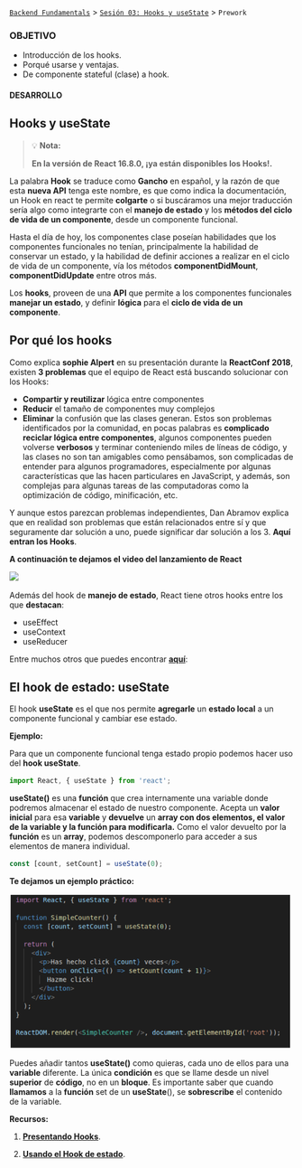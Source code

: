 [`Backend Fundamentals`](../../README.md) > [`Sesión 03: Hooks y useState`](../Readme.md) > `Prework`

### OBJETIVO
- Introducción de los hooks.
- Porqué usarse y ventajas.
- De componente stateful (clase) a hook.

#### DESARROLLO

## Hooks y useState

>💡 **Nota:**
>
>**En la versión de React 16.8.0, ¡ya están disponibles los Hooks!.**

La palabra **Hook** se traduce como **Gancho** en español, y la razón de que esta **nueva API** tenga este nombre, es que como indica la documentación, un Hook en react te permite **colgarte** o si buscáramos una mejor traducción sería algo como integrarte con el **manejo de estado** y los **métodos del ciclo de vida de un componente**, desde un componente funcional.

Hasta el día de hoy, los componentes clase poseían habilidades que los componentes funcionales no tenían, principalmente la habilidad de conservar un estado, y la habilidad de definir acciones a realizar en el ciclo de vida de un componente, vía los métodos **componentDidMount**, **componentDidUpdate** entre otros más.

Los **hooks**, proveen de una **API** que permite a los componentes funcionales **manejar un estado**, y definir **lógica** para el **ciclo de vida de un componente**.

## Por qué los hooks

Como explica **sophie Alpert**  en su presentación durante la **ReactConf 2018**, existen **3 problemas** que el equipo de React está buscando solucionar con los Hooks:

+ **Compartir y reutilizar** lógica entre componentes
+ **Reducir** el tamaño de componentes muy complejos
+ **Eliminar** la confusión que las clases generan.
Estos son problemas identificados por la comunidad, en pocas palabras es **complicado reciclar lógica entre componentes**, algunos componentes pueden volverse **verbosos** y terminar conteniendo miles de líneas de código, y las clases no son tan amigables como pensábamos, son complicadas de entender para algunos programadores, especialmente por algunas características que las hacen particulares en JavaScript, y además, son complejas para algunas tareas de las computadoras como la optimización de código, minificación, etc.

Y aunque estos parezcan problemas independientes, Dan Abramov explica que en realidad son problemas que están relacionados entre sí y que seguramente dar solución a uno, puede significar dar solución a los 3. **Aquí entran los Hooks**.

**A continuación te dejamos el video del lanzamiento de React**

[![](http://img.youtube.com/vi/dpw9EHDh2bM/0.jpg)](http://www.youtube.com/watch?v=dpw9EHDh2bM "https://miro.medium.com/max/3600/1*HSisLuifMO6KbLfPOKtLow.jpeg")

Además del hook de **manejo de estado**, React tiene otros hooks entre los que **destacan**:

+ useEffect
+ useContext
+ useReducer

Entre muchos otros que puedes encontrar [**aquí**](https://reactjs.org/docs/hooks-reference.html):

## El hook de estado: useState

El hook **useState** es el que nos permite **agregarle** un **estado local** a un componente funcional y cambiar ese estado.

**Ejemplo:**

Para que un componente funcional tenga estado propio podemos hacer uso del **hook useState**.

```jsx
import React, { useState } from 'react';
```

**useState()** es una **función** que crea internamente una variable donde podremos almacenar el estado de nuestro componente. Acepta un **valor inicial** para esa **variable** y **devuelve** un **array con dos elementos, el valor de la variable y la función para modificarla.**
Como el valor devuelto por la **función** es un **array**, podemos descomponerlo para acceder a sus elementos de manera individual.

```jsx
const [count, setCount] = useState(0);
```

**Te dejamos un ejemplo práctico:**

<img src="./img/b15.png" width="500">

Puedes añadir tantos **useState()** como quieras, cada uno de ellos para una **variable** diferente.
La única **condición** es que se llame desde un nivel **superior** de **código**, no en un **bloque**.
Es importante saber que cuando **llamamos** a la **función** set de un **useState**(), se **sobrescribe** el contenido de la variable.

**Recursos:**

1. [**Presentando Hooks**](https://es.reactjs.org/docs/hooks-intro.html).

2. [**Usando el Hook de estado**](https://es.reactjs.org/docs/hooks-state.html).

